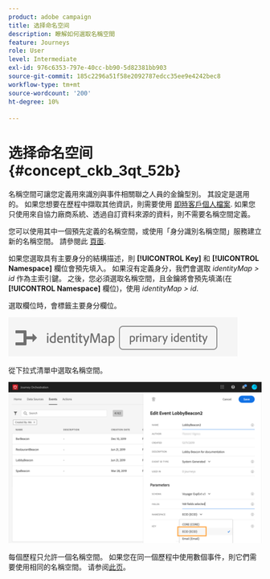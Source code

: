 ```yaml
---
product: adobe campaign
title: 选择命名空间
description: 瞭解如何選取名稱空間
feature: Journeys
role: User
level: Intermediate
exl-id: 976c6353-797e-40cc-bb90-5d82381bb903
source-git-commit: 185c2296a51f58e2092787edcc35ee9e4242bec8
workflow-type: tm+mt
source-wordcount: '200'
ht-degree: 10%

---
```


# 选择命名空间 {#concept_ckb_3qt_52b}

名稱空間可讓您定義用來識別與事件相關聯之人員的金鑰型別。 其設定是選用的。 如果您想要在歷程中擷取其他資訊，則需要使用 [即時客戶個人檔案](https://experienceleague.adobe.com/docs/experience-platform/profile/home.html?lang=zh-Hans). 如果您只使用來自協力廠商系統、透過自訂資料來源的資料，則不需要名稱空間定義。

您可以使用其中一個預先定義的名稱空間，或使用「身分識別名稱空間」服務建立新的名稱空間。 請參閱此 [頁面](https://experienceleague.adobe.com/docs/experience-platform/identity/home.html?lang=zh-Hans).

如果您選取具有主要身分的結構描述，則 **[!UICONTROL Key]** 和 **[!UICONTROL Namespace]** 欄位會預先填入。 如果沒有定義身分，我們會選取 _identityMap > id_ 作為主索引鍵。 之後，您必須選取名稱空間，且金鑰將會預先填滿(在 **[!UICONTROL Namespace]** 欄位)，使用 _identityMap > id_.

選取欄位時，會標籤主要身分欄位。

![](../assets/primary-identity.png)


從下拉式清單中選取名稱空間。

![](../assets/journey17.png)

每個歷程只允許一個名稱空間。 如果您在同一個歷程中使用數個事件，則它們需要使用相同的名稱空間。 请参阅[此页](../building-journeys/journey.md)。
